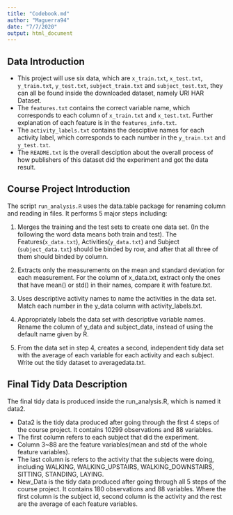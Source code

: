 ```yaml
---
title: "Codebook.md"
author: "Maguerra94"
date: "7/7/2020"
output: html_document
---
```


## Data Introduction

- This project will use six data, which are `x_train.txt`, `x_test.txt`, `y_train.txt`, `y_test.txt`, `subject_train.txt` and `subject_test.txt`, they can all be found inside the downloaded dataset, namely URI HAR Dataset.
- The `features.txt` contains the correct variable name, which corresponds to each column of `x_train.txt` and `x_test.txt`. Further explanation of each feature is in the `features_info.txt`.
- The `activity_labels.txt` contains the desciptive names for each activity label, which corresponds to each number in the `y_train.txt` and `y_test.txt`.
- The `README.txt` is the overall desciption about the overall process of how publishers of this dataset did the experiment and got the data result.

## Course Project Introduction

The script `run_analysis.R` uses the data.table package for renaming column and reading in files. It performs 5 major steps including:

1. Merges the training and the test sets to create one data set. (In the following the word data means both train and test). The Features(`x_data.txt`), Activities(`y_data.txt`) and Subject (`subject_data.txt`) should be binded by row, and after that all three of them should binded by column.

2. Extracts only the measurements on the mean and standard deviation for each measurement. For the column of x_data.txt, extract only the ones that have mean() or std() in their names, compare it with feature.txt.

3. Uses descriptive activity names to name the activities in the data set. Match each number in the y_data column with activity_labels.txt.

4. Appropriately labels the data set with descriptive variable names. Rename the column of y_data and subject_data, instead of using the default name given by R.

5. From the data set in step 4, creates a second, independent tidy data set with the average of each variable for each activity and each subject.
Write out the tidy dataset to averagedata.txt.

## Final Tidy Data Description

The final tidy data is produced inside the run_analysis.R, which is named it data2.

- Data2 is the tidy data produced after going through the first 4 steps of the course project. It contains 10299 observations and 88 variables.
- The first column refers to each subject that did the experiment.
- Column 3~88 are the feature variables(mean and std of the whole feature variables).
- The last column is refers to the activity that the subjects were doing, including WALKING, WALKING_UPSTAIRS, WALKING_DOWNSTAIRS, SITTING, STANDING, LAYING.
- New_Data is the tidy data produced after going through all 5 steps of the course project. It contains 180 observations and 88 variables. Where the first column is the subject id, second column is the activity and the rest are the average of each feature variables.

